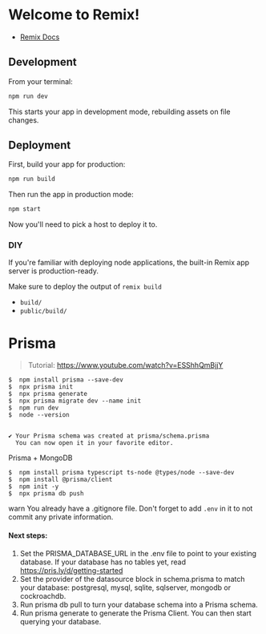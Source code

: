 # Welcome to Remix!

- [Remix Docs](https://remix.run/docs)

## Development

From your terminal:

```sh
npm run dev
```

This starts your app in development mode, rebuilding assets on file changes.

## Deployment

First, build your app for production:

```sh
npm run build
```

Then run the app in production mode:

```sh
npm start
```

Now you'll need to pick a host to deploy it to.

### DIY

If you're familiar with deploying node applications, the built-in Remix app server is production-ready.

Make sure to deploy the output of `remix build`

- `build/`
- `public/build/`

# Prisma

> Tutorial: https://www.youtube.com/watch?v=ESShhQmBjjY

```
$  npm install prisma --save-dev
$  npx prisma init
$  npx prisma generate
$  npx prisma migrate dev --name init
$  npm run dev
$  node --version


✔ Your Prisma schema was created at prisma/schema.prisma
  You can now open it in your favorite editor.
```

Prisma + MongoDB

```
$  npm install prisma typescript ts-node @types/node --save-dev
$  npm install @prisma/client
$  npm init -y
$  npx prisma db push
```

warn You already have a .gitignore file. Don't forget to add `.env` in it to not commit any private information.

#### Next steps:

1. Set the PRISMA_DATABASE_URL in the .env file to point to your existing database. If your database has no tables yet, read https://pris.ly/d/getting-started
2. Set the provider of the datasource block in schema.prisma to match your database: postgresql, mysql, sqlite, sqlserver, mongodb or cockroachdb.
3. Run prisma db pull to turn your database schema into a Prisma schema.
4. Run prisma generate to generate the Prisma Client. You can then start querying your database.
